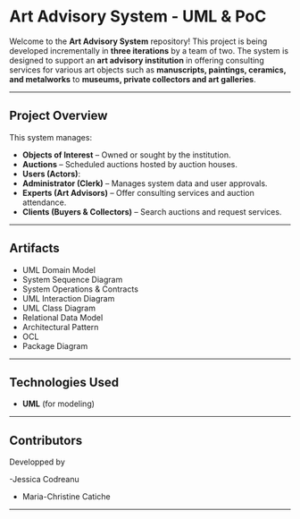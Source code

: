 # Art Advisory System - UML & PoC

Welcome to the **Art Advisory System** repository! This project is being developed incrementally in **three iterations** by a team of two. The system is designed to support an **art advisory institution** in offering consulting services for various art objects such as **manuscripts, paintings, ceramics, and metalworks** to **museums, private collectors and art galleries**.

---

## Project Overview

This system manages:

- **Objects of Interest** – Owned or sought by the institution.
- **Auctions** – Scheduled auctions hosted by auction houses.
- **Users (Actors)**:
- **Administrator (Clerk)** – Manages system data and user approvals.
- **Experts (Art Advisors)** – Offer consulting services and auction attendance.
- **Clients (Buyers & Collectors)** – Search auctions and request services.

---

## Artifacts

- UML Domain Model
- System Sequence Diagram
- System Operations & Contracts
- UML Interaction Diagram
- UML Class Diagram
- Relational Data Model
- Architectural Pattern
- OCL
- Package Diagram

---

## Technologies Used

- **UML** (for modeling)

---

## Contributors

Developped by

-Jessica Codreanu

- Maria-Christine Catiche

---
